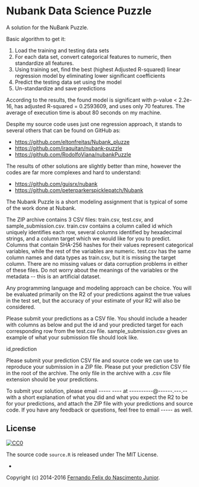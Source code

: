 # Nubank Data Science Puzzle

A solution for the NuBank Puzzle.

Basic algorithm to get it:

1. Load the training and testing data sets
2. For each data set, convert categorical features to numeric, then standardize
all features.
3. Using training set, find the best (highest Adjusted R-squared) linear regression model
by eliminating lower significant coefficients
4. Predict the testing data set using the model
5. Un-standardize and save predictions

According to the results, the found model is significant with p-value
 < 2.2e-16, has adjusted R-squared = 0.2593609, and uses only 70 features.
The average of execution time is about 80 seconds on my machine.

Despite my source code uses just one regression approach, it stands to several others that can be found on GitHub as:

* https://github.com/eltonfreitas/Nubank_pluzze
* https://github.com/iraquitan/nubank-puzzle
* https://github.com/RodolfoViana/nubankPuzzle

The results of other solutions are slightly better than mine, however the codes are far more complexes and hard to understand:

* https://github.com/guisrx/nubank
* https://github.com/peterparkerspicklepatch/Nubank


>
The Nubank Puzzle is a short modeling assignment that is typical of some of the work done at Nubank.
>
The ZIP archive contains 3 CSV files: train.csv, test.csv, and sample_submission.csv. train.csv contains a column called id which uniquely identifies each row, several columns identified by hexadecimal strings, and a column target which we would like for you to predict. Columns that contain SHA-256 hashes for their values represent categorical variables, while the rest of the variables are numeric. test.csv has the same column names and data types as train.csv, but it is missing the target column. There are no missing values or data corruption problems in either of these files. Do not worry about the meanings of the variables or the metadata -- this is an artificial dataset.
>
Any programming language and modeling approach can be choice. You will be evaluated primarily on the R2 of your predictions against the true values in the test set, but the accuracy of your estimate of your R2 will also be considered.
>
Please submit your predictions as a CSV file. You should include a header with columns as below and put the id and your predicted target for each corresponding row from the test.csv file. sample_submission.csv gives an example of what your submission file should look like.
>
id,prediction
>
Please submit your prediction CSV file and source code we can use to reproduce your submission in a ZIP file. Please put your prediction CSV file in the root of the archive. The only file in the archive with a .csv file extension should be your predictions.
>
To submit your solution, please email ----- ---- at ----------@------.---.-- with a short explanation of what you did and what you expect the R2 to be for your predictions, and attach the ZIP file with your predictions and source code. If you have any feedback or questions, feel free to email ----- as well.

## License

[![CC0](https://i.creativecommons.org/l/by-nc-sa/4.0/88x31.png)](https://creativecommons.org/licenses/by-nc-sa/4.0/)

The source code `source.R` is released under The MIT License.

-

Copyright (c) 2014-2016 [Fernando Felix do Nascimento Junior](https://github.com/fernandojunior/).
